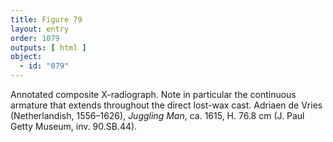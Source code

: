 ```yaml
---
title: Figure 79
layout: entry
order: 1079
outputs: [ html ]
object:
  - id: "079"
---
```


Annotated composite X-radiograph. Note in particular the continuous armature that extends throughout the direct lost-wax cast. Adriaen de Vries (Netherlandish, 1556–1626), *Juggling Man*, ca. 1615, H. 76.8 cm (J. Paul Getty Museum, inv. 90.SB.44).
